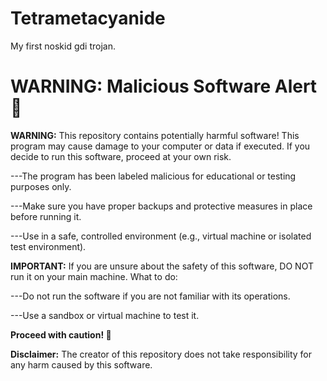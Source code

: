 # Tetrametacyanide
My first noskid gdi trojan.

# WARNING: Malicious Software Alert 🚨

**WARNING:** This repository contains potentially harmful software!
This program may cause damage to your computer or data if executed.
If you decide to run this software, proceed at your own risk.

---The program has been labeled malicious for educational or testing purposes only.

---Make sure you have proper backups and protective measures in place before running it.

---Use in a safe, controlled environment (e.g., virtual machine or isolated test environment).

**IMPORTANT:** If you are unsure about the safety of this software, DO NOT run it on your main machine.
What to do:

---Do not run the software if you are not familiar with its operations.

---Use a sandbox or virtual machine to test it.

**Proceed with caution! 🛑**

**Disclaimer:** The creator of this repository does not take responsibility for any harm caused by this software.
